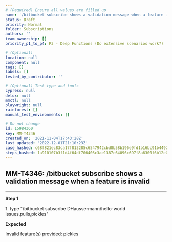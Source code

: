 ```yaml
---
# (Required) Ensure all values are filled up
name: '/bitbucket subscribe shows a validation message when a feature is invalid'
status: Draft
priority: Normal
folder: Subscriptions
authors: ''
team_ownership: []
priority_p1_to_p4: P3 - Deep Functions (Do extensive scenarios work?)

# (Optional)
location: null
component: null
tags: []
labels: []
tested_by_contributor: ''

# (Optional) Test type and tools
cypress: null
detox: null
mmctl: null
playwright: null
rainforest: []
manual_test_environments: []

# Do not change
id: 15984360
key: MM-T4346
created_on: '2021-11-04T17:43:28Z'
last_updated: '2022-12-01T21:10:23Z'
case_hashed: c68f821ec83ca17f813285c6547942cbd8b58b196e9fd1b16bc91b4492b2ab76c56696bebe342784320f162d06e51011
steps_hashed: 1a910107b3f1d4f64df706403c3ae1387c64096c697f8a6300f6b12e04535e55f8143a8d29b9f59e68effeb8b5fc6def
---
```


<!-- (Auto-generated) Based on frontmatter's "key" and "name" -->

## MM-T4346: /bitbucket subscribe shows a validation message when a feature is invalid

---

**Step 1**

1\. type "/bitbucket subscribe DHaussermann/hello-world issues,pulls,pickles"

**Expected**

Invalid feature(s) provided: pickles
